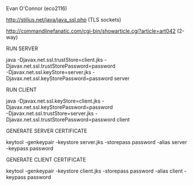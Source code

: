 Evan O'Connor (eco2116)


http://stilius.net/java/java_ssl.php (TLS sockets)

http://commandlinefanatic.com/cgi-bin/showarticle.cgi?article=art042 (2-way)

RUN SERVER

java -Djavax.net.ssl.trustStore=client.jks -Djavax.net.ssl.trustStorePassword=password \
-Djavax.net.ssl.keyStore=server.jks -Djavax.net.ssl.keyStorePassword=password server

RUN CLIENT

java -Djavax.net.ssl.keyStore=client.jks -Djavax.net.ssl.keyStorePassword=password \
-Djavax.net.ssl.trustStore=server.jks -Djavax.net.ssl.trustStorePassword=password client

GENERATE SERVER CERTIFICATE

keytool -genkeypair -keystore server.jks -storepass password -alias server -keypass password

GENERATE CLIENT CERTIFICATE

keytool -genkeypair -keystore client.jks -storepass password -alias client -keypass password